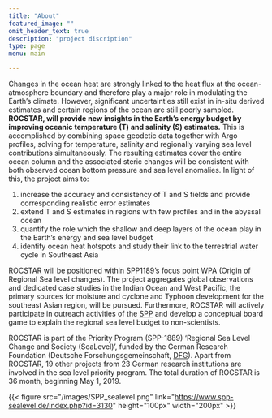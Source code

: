 ```yaml
---
title: "About"
featured_image: ""
omit_header_text: true
description: "project discription"
type: page
menu: main

---
```

Changes in the ocean heat are strongly linked to the heat flux at the ocean-atmosphere boundary and therefore play a major role in modulating the Earth’s climate. However, significant uncertainties still exist in in-situ derived estimates and certain regions of the ocean are still poorly sampled. **ROCSTAR, will provide new insights in the Earth’s energy budget by improving oceanic temperature (T) and salinity (S) estimates.** This is accomplished by combining space geodetic data together with Argo profiles, solving for temperature, salinity and regionally varying sea level contributions simultaneously. The resulting estimates cover the entire ocean column and the associated steric changes will be consistent with both observed ocean bottom pressure and sea level anomalies. In light of this, the project aims to: 

1. increase the accuracy and consistency of T and S fields and provide corresponding realistic error estimates
2. extend T and S estimates in regions with few profiles and in the abyssal ocean
3. quantify the role which the shallow and deep layers of the ocean play in the Earth’s energy and sea level budget
4. identify ocean heat hotspots and study their link to the terrestrial water cycle in Southeast Asia     

ROCSTAR will be positioned within SPP1189’s focus point WPA (Origin of Regional Sea level changes). The project aggregates global observations and dedicated case studies in the Indian Ocean and West Pacific, the primary sources for moisture and cyclone and Typhoon development for the southeast Asian region, will be pursued. Furthermore, ROCSTAR will actively participate in outreach activities of the [SPP](https://www.spp-sealevel.de/index.php?id=3130) and develop a conceptual board game to explain the regional sea level budget to non-scientists.

ROCSTAR is part of the Priority Program (SPP-1889) ‘Regional Sea Level Change and Society (SeaLevel)’, funded by the German Research Foundation (Deutsche Forschungsgemeinschaft, [DFG](https://www.dfg.de/)). Apart from ROCSTAR, 19 other projects from 23 German research institutions are involved in the sea level priority program. The total duration of ROCSTAR is 36 month, beginning May 1, 2019. 

{{< figure src="/images/SPP_sealevel.png" link="https://www.spp-sealevel.de/index.php?id=3130" height="100px" width="200px" >}}
